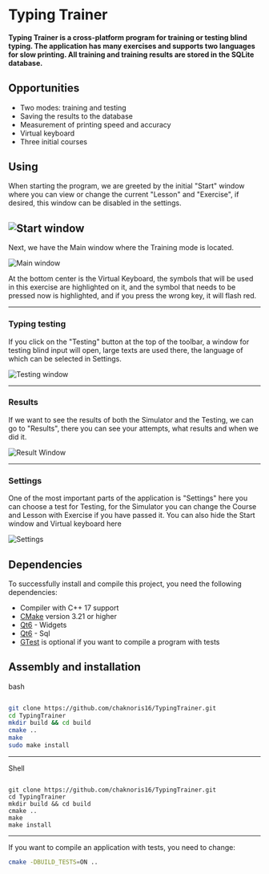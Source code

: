 # Typing Trainer
#### Typing Trainer is a cross-platform program for training or testing blind typing. The application has many exercises and supports two languages for slow printing. All training and training results are stored in the SQLite database.

## Opportunities
+ Two modes: training and testing
+ Saving the results to the database
+ Measurement of printing speed and accuracy
+ Virtual keyboard
+ Three initial courses


## Using
When starting the program, we are greeted by the initial "Start" window where you can view or change the current "Lesson" and "Exercise", if desired, this window can be disabled in the settings.

![Start window](https://github.com/chaknoris16/TypingTrainer/blob/main/Screenshots/Start%20Window.png)
-


Next, we have the Main window where the Training mode is located.

![Main window](https://github.com/chaknoris16/TypingTrainer/blob/main/Screenshots/Main%20Window.png?raw=true)

At the bottom center is the Virtual Keyboard, the symbols that will be used in this exercise are highlighted on it, and the symbol that needs to be pressed now is highlighted, and if you press the wrong key, it will flash red.

---

### Typing testing

If you click on the "Testing" button at the top of the toolbar, a window for testing blind input will open, large texts are used there, the language of which can be selected in Settings.

![Testing window](https://github.com/chaknoris16/TypingTrainer/blob/main/Screenshots/Testing%20Window.png)

---


### Results
If we want to see the results of both the Simulator and the Testing, we can go to "Results", there you can see your attempts, what results and when we did it.

![Result Window](https://github.com/chaknoris16/TypingTrainer/blob/main/Screenshots/Result%20Window.png)


---
### Settings
One of the most important parts of the application is "Settings" here you can choose a test for Testing, for the Simulator you can change the Course and Lesson with Exercise if you have passed it. You can also hide the Start window and Virtual keyboard here

![Settings](https://github.com/chaknoris16/TypingTrainer/blob/main/Screenshots/Setting%20Windget.png)

## Dependencies
To successfully install and compile this project, you need the following dependencies:
- Compiler with C++ 17 support
- [CMake](https://cmake.org/) version 3.21 or higher
- [Qt6](https://doc.qt.io/qt-6/qtwidgets-index.html) - Widgets
- [Qt6](https://doc.qt.io/qt-6/qtsql-index.html) - Sql
- [GTest](https://github.com/google/googletest) is optional if you want to compile a program with tests
## Assembly and installation
bash
```bash

git clone https://github.com/chaknoris16/TypingTrainer.git
cd TypingTrainer
mkdir build && cd build
cmake ..
make
sudo make install

```
---
Shell
```shell

git clone https://github.com/chaknoris16/TypingTrainer.git
cd TypingTrainer
mkdir build && cd build
cmake ..
make
make install

```
---
If you want to compile an application with tests, you need to change:
```bash
cmake -DBUILD_TESTS=ON ..
```
